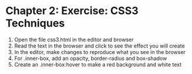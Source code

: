 # Chapter 2: Exercise: CSS3 Techniques

1. Open the file css3.html in the editor and browser
2. Read the text in the browser and click to see the effect you will create
3. In the editor, make changes to reproduce what you see in the browser
4. For .inner-box, add an opacity,  border-radius and box-shadow
5. Create an .inner-box:hover to make a red background and white text


